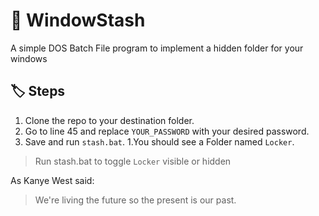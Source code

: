 # :skunk: WindowStash 
A simple DOS Batch File program to implement a hidden folder for your windows

## :label: Steps 

1. Clone the repo to your destination folder.
1. Go to line 45 and replace `YOUR_PASSWORD` with your desired password.
1. Save and run `stash.bat`.
1.You should see a Folder named `Locker`.

> Run stash.bat to toggle `Locker` visible or hidden

As Kanye West said:

> We're living the future so
> the present is our past.

